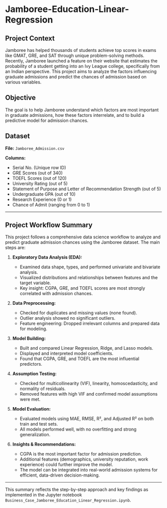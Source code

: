 # Jamboree-Education-Linear-Regression

## Project Context
Jamboree has helped thousands of students achieve top scores in exams like GMAT, GRE, and SAT through unique problem-solving methods. Recently, Jamboree launched a feature on their website that estimates the probability of a student getting into an Ivy League college, specifically from an Indian perspective. This project aims to analyze the factors influencing graduate admissions and predict the chances of admission based on various variables.

## Objective
The goal is to help Jamboree understand which factors are most important in graduate admissions, how these factors interrelate, and to build a predictive model for admission chances.


## Dataset
**File:** `Jamboree_Admission.csv`

**Columns:**
- Serial No. (Unique row ID)
- GRE Scores (out of 340)
- TOEFL Scores (out of 120)
- University Rating (out of 5)
- Statement of Purpose and Letter of Recommendation Strength (out of 5)
- Undergraduate GPA (out of 10)
- Research Experience (0 or 1)
- Chance of Admit (ranging from 0 to 1)

---

## Project Workflow Summary

This project follows a comprehensive data science workflow to analyze and predict graduate admission chances using the Jamboree dataset. The main steps are:

1. **Exploratory Data Analysis (EDA):**
   - Examined data shape, types, and performed univariate and bivariate analysis.
   - Visualized distributions and relationships between features and the target variable.
   - Key insight: CGPA, GRE, and TOEFL scores are most strongly correlated with admission chances.

2. **Data Preprocessing:**
   - Checked for duplicates and missing values (none found).
   - Outlier analysis showed no significant outliers.
   - Feature engineering: Dropped irrelevant columns and prepared data for modeling.

3. **Model Building:**
   - Built and compared Linear Regression, Ridge, and Lasso models.
   - Displayed and interpreted model coefficients.
   - Found that CGPA, GRE, and TOEFL are the most influential predictors.

4. **Assumption Testing:**
   - Checked for multicollinearity (VIF), linearity, homoscedasticity, and normality of residuals.
   - Removed features with high VIF and confirmed model assumptions were met.

5. **Model Evaluation:**
   - Evaluated models using MAE, RMSE, R², and Adjusted R² on both train and test sets.
   - All models performed well, with no overfitting and strong generalization.

6. **Insights & Recommendations:**
   - CGPA is the most important factor for admission prediction.
   - Additional features (demographics, university reputation, work experience) could further improve the model.
   - The model can be integrated into real-world admission systems for efficient, data-driven decision-making.

---

This summary reflects the step-by-step approach and key findings as implemented in the Jupyter notebook `Business_Case_Jamboree_Education_Linear_Regression.ipynb`.


